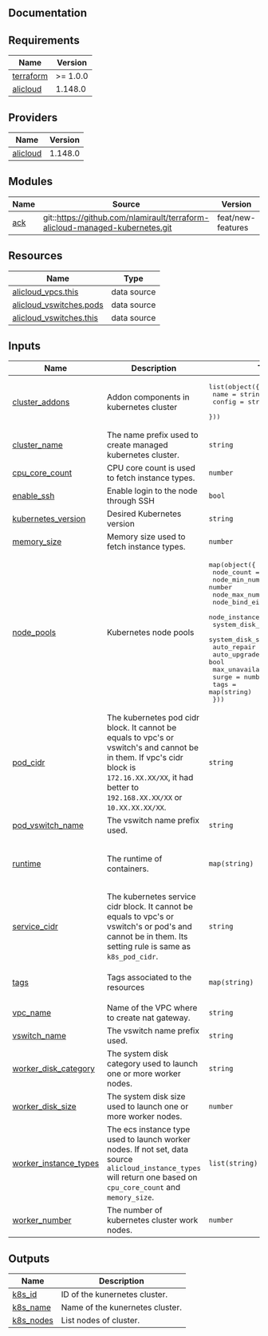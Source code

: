 ## Documentation

<!-- BEGINNING OF PRE-COMMIT-TERRAFORM DOCS HOOK -->
## Requirements

| Name | Version |
|------|---------|
| <a name="requirement_terraform"></a> [terraform](#requirement\_terraform) | >= 1.0.0 |
| <a name="requirement_alicloud"></a> [alicloud](#requirement\_alicloud) | 1.148.0 |

## Providers

| Name | Version |
|------|---------|
| <a name="provider_alicloud"></a> [alicloud](#provider\_alicloud) | 1.148.0 |

## Modules

| Name | Source | Version |
|------|--------|---------|
| <a name="module_ack"></a> [ack](#module\_ack) | git::https://github.com/nlamirault/terraform-alicloud-managed-kubernetes.git | feat/new-features |

## Resources

| Name | Type |
|------|------|
| [alicloud_vpcs.this](https://registry.terraform.io/providers/aliyun/alicloud/1.148.0/docs/data-sources/vpcs) | data source |
| [alicloud_vswitches.pods](https://registry.terraform.io/providers/aliyun/alicloud/1.148.0/docs/data-sources/vswitches) | data source |
| [alicloud_vswitches.this](https://registry.terraform.io/providers/aliyun/alicloud/1.148.0/docs/data-sources/vswitches) | data source |

## Inputs

| Name | Description | Type | Default | Required |
|------|-------------|------|---------|:--------:|
| <a name="input_cluster_addons"></a> [cluster\_addons](#input\_cluster\_addons) | Addon components in kubernetes cluster | <pre>list(object({<br>    name   = string<br>    config = string<br>  }))</pre> | `[]` | no |
| <a name="input_cluster_name"></a> [cluster\_name](#input\_cluster\_name) | The name prefix used to create managed kubernetes cluster. | `string` | `"terraform-alicloud-managed-kubernetes"` | no |
| <a name="input_cpu_core_count"></a> [cpu\_core\_count](#input\_cpu\_core\_count) | CPU core count is used to fetch instance types. | `number` | `1` | no |
| <a name="input_enable_ssh"></a> [enable\_ssh](#input\_enable\_ssh) | Enable login to the node through SSH | `bool` | `true` | no |
| <a name="input_kubernetes_version"></a> [kubernetes\_version](#input\_kubernetes\_version) | Desired Kubernetes version | `string` | n/a | yes |
| <a name="input_memory_size"></a> [memory\_size](#input\_memory\_size) | Memory size used to fetch instance types. | `number` | `2` | no |
| <a name="input_node_pools"></a> [node\_pools](#input\_node\_pools) | Kubernetes node pools | <pre>map(object({<br>    node_count           = number<br>    node_min_number      = number<br>    node_max_number      = number<br>    node_bind_eip        = bool<br>    node_instance_types  = string<br>    system_disk_category = string<br>    system_disk_size     = number<br>    auto_repair          = bool<br>    auto_upgrade         = bool<br>    max_unavailable      = number<br>    surge                = number<br>    tags                 = map(string)<br>  }))</pre> | `{}` | no |
| <a name="input_pod_cidr"></a> [pod\_cidr](#input\_pod\_cidr) | The kubernetes pod cidr block. It cannot be equals to vpc's or vswitch's and cannot be in them. If vpc's cidr block is `172.16.XX.XX/XX`, it had better to `192.168.XX.XX/XX` or `10.XX.XX.XX/XX`. | `string` | `"172.20.0.0/16"` | no |
| <a name="input_pod_vswitch_name"></a> [pod\_vswitch\_name](#input\_pod\_vswitch\_name) | The vswitch name prefix used. | `string` | n/a | yes |
| <a name="input_runtime"></a> [runtime](#input\_runtime) | The runtime of containers. | `map(string)` | <pre>{<br>  "name": "containerd",<br>  "version": "1.4.8"<br>}</pre> | no |
| <a name="input_service_cidr"></a> [service\_cidr](#input\_service\_cidr) | The kubernetes service cidr block. It cannot be equals to vpc's or vswitch's or pod's and cannot be in them. Its setting rule is same as `k8s_pod_cidr`. | `string` | `"172.21.0.0/20"` | no |
| <a name="input_tags"></a> [tags](#input\_tags) | Tags associated to the resources | `map(string)` | <pre>{<br>  "Made-By": "terraform"<br>}</pre> | no |
| <a name="input_vpc_name"></a> [vpc\_name](#input\_vpc\_name) | Name of the VPC where to create nat gateway. | `string` | n/a | yes |
| <a name="input_vswitch_name"></a> [vswitch\_name](#input\_vswitch\_name) | The vswitch name prefix used. | `string` | n/a | yes |
| <a name="input_worker_disk_category"></a> [worker\_disk\_category](#input\_worker\_disk\_category) | The system disk category used to launch one or more worker nodes. | `string` | `"cloud_efficiency"` | no |
| <a name="input_worker_disk_size"></a> [worker\_disk\_size](#input\_worker\_disk\_size) | The system disk size used to launch one or more worker nodes. | `number` | `40` | no |
| <a name="input_worker_instance_types"></a> [worker\_instance\_types](#input\_worker\_instance\_types) | The ecs instance type used to launch worker nodes. If not set, data source `alicloud_instance_types` will return one based on `cpu_core_count` and `memory_size`. | `list(string)` | <pre>[<br>  "ecs.n4.xlarge"<br>]</pre> | no |
| <a name="input_worker_number"></a> [worker\_number](#input\_worker\_number) | The number of kubernetes cluster work nodes. | `number` | n/a | yes |

## Outputs

| Name | Description |
|------|-------------|
| <a name="output_k8s_id"></a> [k8s\_id](#output\_k8s\_id) | ID of the kunernetes cluster. |
| <a name="output_k8s_name"></a> [k8s\_name](#output\_k8s\_name) | Name of the kunernetes cluster. |
| <a name="output_k8s_nodes"></a> [k8s\_nodes](#output\_k8s\_nodes) | List nodes of cluster. |
<!-- END OF PRE-COMMIT-TERRAFORM DOCS HOOK -->
